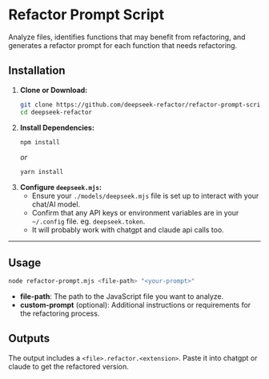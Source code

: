# Refactor Prompt Script

Analyze files, identifies functions that may benefit from refactoring, and generates a refactor prompt for each function that needs refactoring. 

## Installation

1. **Clone or Download:**  
   ```bash
   git clone https://github.com/deepseek-refactor/refactor-prompt-script.git
   cd deepseek-refactor
   ```
2. **Install Dependencies:**  
   ```bash
   npm install
   ```
   *or*
   ```bash
   yarn install
   ```
3. **Configure `deepseek.mjs`:**  
   - Ensure your `./models/deepseek.mjs` file is set up to interact with your chat/AI model.  
   - Confirm that any API keys or environment variables are in your ```~/.config``` file. eg. ```deepseek.token```.
   - It will probably work with chatgpt and claude api calls too.

---

## Usage

```bash
node refactor-prompt.mjs <file-path> "<your-prompt>"
```

- **file-path**: The path to the JavaScript file you want to analyze.
- **custom-prompt** (optional): Additional instructions or requirements for the refactoring process.

## Outputs 

The output includes a ```<file>.refactor.<extension>```. Paste it into chatgpt or claude to get the refactored version.


